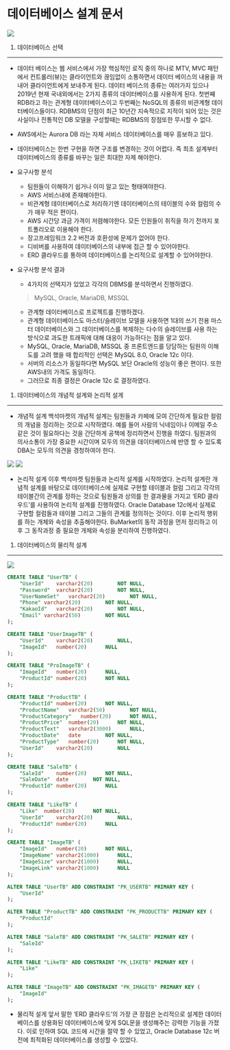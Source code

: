데이터베이스 설계 문서
============================================================================================
<img src="https://raw.githubusercontent.com/dsg890789/JwsPortfolio/master/Django%20Framework%20Project/BuMarket%20Database.png">

1. 데이터베이스 선택
--------------------------------------------------------------------------------------------
- 데이터 베이스는 웹 서비스에서 가장 핵심적인 로직 중의 하나로 MTV, MVC 패턴에서 컨트롤러(뷰)는 클라이언트와 끊임없이 소통하면서 데이터 베이스의 내용을 꺼내어 클라이언트에게 보내주게 된다. 데이터 베이스의 종류는 여러가지 있으나 2019년 현재 국내외에서는 2가지 종류의 데이터베이스를 사용하게 된다. 첫번째 RDB라고 하는 관계형 데이터베이스이고 두번째는 NoSQL의 종류의 비관계형 데이터베이스들이다. RDBMS의 단점이 최근 10년간 지속적으로 지적이 되어 있는 것은 사실이나 전통적인 DB 모델을 구성할때는 RDBMS의 장점또한 무시할 수 없다.
- AWS에서는 Aurora DB 라는 자체 서비스 데이터베이스를 매우 흥보하고 있다. 
- 데이터베이스는 한번 구현을 하면 구조를 변경하는 것이 어렵다. 즉 최초 설계부터 데이터베이스의 종류를 바꾸는 일은 최대한 자제 해야한다.

- 요구사항 분석
  - 팀원들이 이해하기 쉽거나 이미 알고 있는 형태여야한다.
  - AWS 서비스내에 존재해야한다.
  - 비관계형 데이터베이스로 처리하기엔 데이터베이스의 테이블의 수와 컬럼의 수가 매우 적은 편이다.
  - AWS 시간당 과금 가격이 저렴해야한다. 모든 인원들이 취직을 하기 전까지 포트폴리오로 이용해야 한다.
  - 장고프레임워크 2.2 버전과 호환성에 문제가 없어야 한다.
  - 디비버를 사용하여 데이터베이스의 내부에 접근 할 수 있어야한다.
  - ERD 클라우드를 통하여 데이터베이스를 논리적으로 설계할 수 있어야한다.

- 요구사항 분석 결과
  - 4가지의 선택지가 있었고 각각의 DBMS를 분석하면서 진행하였다.
  >MySQL, Oracle, MariaDB, MSSQL
  - 관계형 데이터베이스로 프로젝트를 진행하겠다.
  - 관계형 데이터베이스도 마스터/슬레이브 모델을 사용하면 1대의 쓰기 전용 마스터 데이터베이스와 그 데이터베이스를 복제하는 다수의 슬레이브를 사용 하는 방식으로 과도한 트래픽에 대해 대응이 가능하다는 점을 알고 있다.
  - MySQL, Oracle, MariaDB, MSSQL 중 프론트엔드를 당담하는 팀원의 이해도를 고려 했을 때 합리적인 선택은 MySQL 8.0, Oracle 12c 이다.
  - 서버의 리소스가 동일하다면 MySQL 보단 Oracle의 성능이 좋은 편이다. 또한 AWS내의 가격도 동일하다.
  - 그러므로 최종 결정은 Oracle 12c 로 결정하였다.


1. 데이터베이스의 개념적 설계와 논리적 설게
--------------------------------------------------------------------------------------------

- 개념적 설계
백석마켓의 개념적 설계는 팀원들과 카페에 모여 간단하게 필요한 컬럼의 개념을 정리하는 것으로 시작하였다. 예를 들어 사람의 닉네임이나 이메일 주소같은 것이 필요하다는 것을 간단하게 공책에 정리하면서 진행을 하였다. 팀원과의 의사소통이 가장 중요한 시간이며 모두의 의견을 데이터베이스에 반영 할 수 있도록 DBA는 모두의 의견을 경청하여야 한다.

<img src="https://raw.githubusercontent.com/dsg890789/JwsPortfolio/master/Django%20Framework%20Project/BuMarket%20Database-1.jpg">

<img src="https://raw.githubusercontent.com/dsg890789/JwsPortfolio/master/Django%20Framework%20Project/BuMarket%20Database-2.png">

- 논리적 설계
이후 백석마켓 팀원들과 논리적 설계를 시작하였다. 논리적 설계란 개념적 설계를 바탕으로 데이터베이스에 실제로 구현할 테이블과 컬럼 그리고 각각의 테이블간의 관계를 정하는 것으로 팀원들과 상의를 한 결과물을 가지고 ‘ERD 클라우드’를 사용하여 논리적 설계를 진행하였다. Oracle Database 12c에서 실제로 구현할 컬럼들과 테이블 그리고 그들의 관계를 정의하는 것이다. 이후 논리적 행위를 하는 개체와 속성을 추출해야한다. BuMarket의 동작 과정을 먼저 정리하고 이 후 그 동작과정 중 필요한 개체와 속성을 분리하여 진행하였다.

1. 데이터베이스의 물리적 설계
--------------------------------------------------------------------------------------------
<img src="https://raw.githubusercontent.com/dsg890789/JwsPortfolio/master/Django%20Framework%20Project/BuMarket%20Database.png">

```SQL
CREATE TABLE "UserTB" (
	"UserId"	varchar2(20)		NOT NULL,
	"Password"	varchar2(20)		NOT NULL,
	"UserNameSet"	varchar2(20)		NOT NULL,
	"Phone"	varchar2(20)		NOT NULL,
	"KakaoId"	varchar2(20)		NOT NULL,
	"Email"	varchar2(50)		NOT NULL
);

CREATE TABLE "UserImageTB" (
	"UserId"	varchar2(20)		NULL,
	"ImageId"	number(20)		NULL
);

CREATE TABLE "ProImageTB" (
	"ImageId"	number(20)		NULL,
	"ProductId"	number(20)		NOT NULL
);

CREATE TABLE "ProductTB" (
	"ProductId"	number(20)		NOT NULL,
	"ProductName"	varchar2(50)		NOT NULL,
	"ProductCategory"	number(20)		NOT NULL,
	"ProductPrice"	number(20)		NOT NULL,
	"ProductText"	varchar2(3000)		NULL,
	"ProductDate"	date		NOT NULL,
	"ProductType"	number(20)		NOT NULL,
	"UserId"	varchar2(20)		NULL
);

CREATE TABLE "SaleTB" (
	"SaleId"	number(20)		NOT NULL,
	"SaleDate"	date		NOT NULL,
	"ProductId"	number(20)		NULL
);

CREATE TABLE "LikeTB" (
	"Like"	number(20)		NOT NULL,
	"UserId"	varchar2(20)		NULL,
	"ProductId"	number(20)		NULL
);

CREATE TABLE "ImageTB" (
	"ImageId"	number(20)		NOT NULL,
	"ImageName"	varchar2(1000)		NULL,
	"ImageSize"	varchar2(1000)		NULL,
	"ImageLink"	varchar2(1000)		NULL
);

ALTER TABLE "UserTB" ADD CONSTRAINT "PK_USERTB" PRIMARY KEY (
	"UserId"
);

ALTER TABLE "ProductTB" ADD CONSTRAINT "PK_PRODUCTTB" PRIMARY KEY (
	"ProductId"
);

ALTER TABLE "SaleTB" ADD CONSTRAINT "PK_SALETB" PRIMARY KEY (
	"SaleId"
);

ALTER TABLE "LikeTB" ADD CONSTRAINT "PK_LIKETB" PRIMARY KEY (
	"Like"
);

ALTER TABLE "ImageTB" ADD CONSTRAINT "PK_IMAGETB" PRIMARY KEY (
	"ImageId"
);
```

- 물리적 설게
앞서 말한 ‘ERD 클라우드’의 가장 큰 장점은 논리적으로 설계한 데이터베이스를 상용화된 데이터베이스에 맞게 SQL문을 생성해주는 강력한 기능을 가졌다. 이로 인하여 SQL 코드에 시간을 절약 할 수 있었고, Oracle Database 12c 버전에 최적화된 데이터베이스를 생성할 수 있었다.
